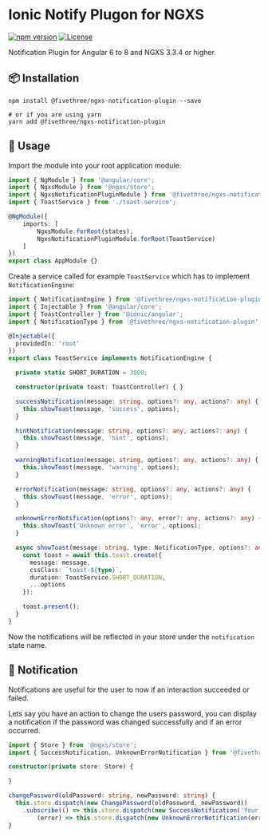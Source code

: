 # Ionic Notify Plugon for NGXS

[![npm version](https://badge.fury.io/js/%40fivethree%2Fngxs-notification-plugin.svg)](https://www.npmjs.com/@fivethree/ngxs-notification-plugin)
[![License](https://img.shields.io/badge/License-MIT-green.svg)](https://github.com/fivethree-team/ngxs-notification-plugin/blob/master/LICENSE)

Notification Plugin for Angular 6 to 8 and NGXS 3.3.4 or higher.

## 📦 Installation

```console
npm install @fivethree/ngxs-notification-plugin --save

# or if you are using yarn
yarn add @fivethree/ngxs-notification-plugin
```

## 🔨 Usage
Import the module into your root application module:

```typescript
import { NgModule } from '@angular/core';
import { NgxsModule } from '@ngxs/store';
import { NgxsNotificationPluginModule } from '@fivethree/ngxs-notification-plugin';
import { ToastService } from './toast.service';

@NgModule({
    imports: [
        NgxsModule.forRoot(states),
        NgxsNotificationPluginModule.forRoot(ToastService)
    ]
})
export class AppModule {}
```

Create a service called for example `ToastService` which has to implement `NotificationEngine`:

```typescript
import { NotificationEngine } from '@fivethree/ngxs-notification-plugin';
import { Injectable } from '@angular/core';
import { ToastController } from '@ionic/angular';
import { NotificationType } from '@fivethree/ngxs-notification-plugin';

@Injectable({
  providedIn: 'root'
})
export class ToastService implements NotificationEngine {

  private static SHORT_DURATION = 3000;

  constructor(private toast: ToastController) { }

  successNotification(message: string, options?: any, actions?: any) {
    this.showToast(message, 'success', options);
  }

  hintNotification(message: string, options?: any, actions?: any) {
    this.showToast(message, 'hint', options);
  }

  warningNotification(message: string, options?: any, actions?: any) {
    this.showToast(message, 'warning', options);
  }

  errorNotification(message: string, options?: any, actions?: any) {
    this.showToast(message, 'error', options);
  }

  unknownErrorNotification(options?: any, error?: any, actions?: any) {
    this.showToast('Unknown error', 'error', options);
  }

  async showToast(message: string, type: NotificationType, options?: any ) {
    const toast = await this.toast.create({
      message: message,
      cssClass: `toast-${type}`,
      duration: ToastService.SHORT_DURATION,
      ...options
    });

    toast.present();
  }
}
```

Now the notifications will be reflected in your store under the `notification` state name.

## 🔔 Notification

Notifications are useful for the user to now if an interaction succeeded or failed.

Lets say you have an action to change the users password, you can display a notification if the password was changed successfully and if an error occurred.

```typescript
import { Store } from '@ngxs/store';
import { SuccessNotification, UnknownErrorNotification } from '@fivethree/ngxs-notification-plugin';

constructor(private store: Store) {

}

changePassword(oldPassword: string, newPassword: string) {
  this.store.dispatch(new ChangePassword(oldPassword, newPassword))
    .subscribe(() => this.store.dispatch(new SuccessNotification('Your password has been successfully changed.')),
        (error) => this.store.dispatch(new UnknownErrorNotification(error)));
}
```
